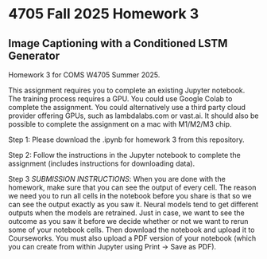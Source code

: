 # 4705 Fall 2025 Homework 3
## Image Captioning with a Conditioned LSTM Generator

Homework 3 for COMS W4705 Summer 2025. 

This assignment requires you to complete an existing Jupyter notebook. The training process requires a GPU. You could use Google Colab to complete the assignment. You could alternatively use a third party cloud provider offering GPUs, such as lambdalabs.com or vast.ai. It should also be possible to complete the assignment on a mac with M1/M2/M3 chip.

Step 1: Please download the .ipynb for homework 3 from this repository. 

Step 2: Follow the instructions in the Jupyter notebook to complete the assignment (includes instructions for downloading data).

Step 3 *SUBMISSION INSTRUCTIONS*: When you are done with the homework, make sure that you can see the output of every cell. The reason we need you to run all cells in the notebook before you share is that so we can see the output exactly as you saw it. Neural models tend to get different outputs when the models are retrained. Just in case, we want to see the outcome as you saw it before we decide whether or not we want to rerun some of your notebook cells. Then download the notebook and upload it to Courseworks. You must also upload a PDF version of your notebook (which you can create from within Jupyter using Print -> Save as PDF). 
